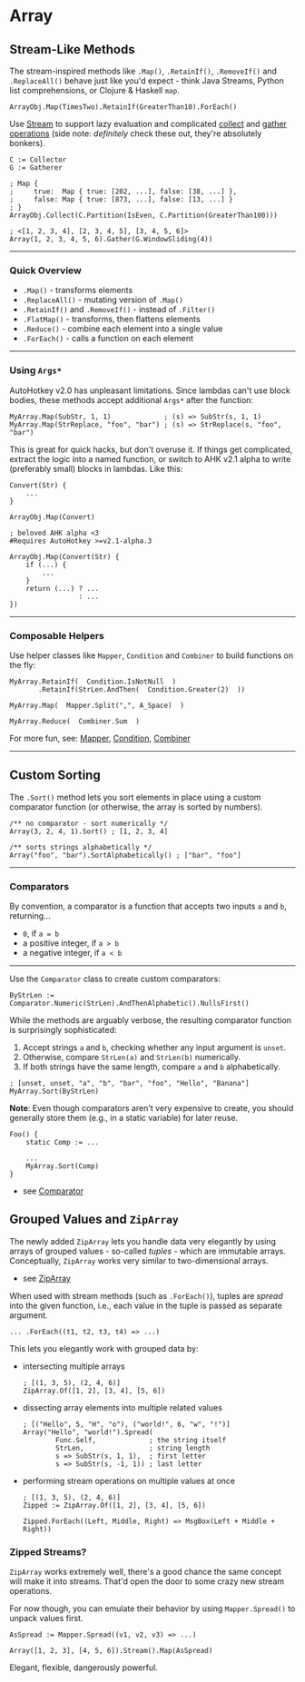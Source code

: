 # Array

## Stream-Like Methods

The stream-inspired methods like `.Map()`, `.RetainIf()`, `.RemoveIf()` and
`.ReplaceAll()` behave just like you'd expect - think Java Streams, Python
list comprehensions, or Clojure & Haskell `map`.

```ahk
ArrayObj.Map(TimesTwo).RetainIf(GreaterThan10).ForEach()
```

Use [Stream](../Extensions/stream.md) to support lazy evaluation and complicated
[collect](../Extensions/collector.md) and [gather operations](../Extensions/gatherer.md)
(side note: *definitely* check these out, they're absolutely bonkers).

```ahk
C := Collector
G := Gatherer

; Map {
;     true:  Map { true: [202, ...], false: [38, ...] },
;     false: Map { true: [873, ...], false: [13, ...] }
; }
ArrayObj.Collect(C.Partition(IsEven, C.Partition(GreaterThan100)))

; <[1, 2, 3, 4], [2, 3, 4, 5], [3, 4, 5, 6]>
Array(1, 2, 3, 4, 5, 6).Gather(G.WindowSliding(4))
```

---

### Quick Overview

- `.Map()` - transforms elements
- `.ReplaceAll()` - mutating version of `.Map()`
- `.RetainIf()` and `.RemoveIf()` - instead of `.Filter()`
- `.FlatMap()` - transforms, then flattens elements
- `.Reduce()` - combine each element into a single value
- `.ForEach()` - calls a function on each element

---

### Using `Args*`

AutoHotkey v2.0 has unpleasant limitations. Since lambdas can't use block
bodies, these methods accept additional `Args*` after the function:

```ahk
MyArray.Map(SubStr, 1, 1)             ; (s) => SubStr(s, 1, 1)
MyArray.Map(StrReplace, "foo", "bar") ; (s) => StrReplace(s, "foo", "bar")
```

This is great for quick hacks, but don't overuse it. If things get complicated,
extract the logic into a named function, or switch to AHK v2.1 alpha to write
(preferably small) blocks in lambdas. Like this:

```ahk
Convert(Str) {
    ...
}

ArrayObj.Map(Convert)
```

```ahk
; beloved AHK alpha <3
#Requires AutoHotkey >=v2.1-alpha.3

ArrayObj.Map(Convert(Str) {
    if (...) {
        ...
    }
    return (...) ? ...
                 : ...
})
```

---

### Composable Helpers

Use helper classes like `Mapper`, `Condition` and `Combiner` to build functions
on the fly:

```ahk
MyArray.RetainIf(  Condition.IsNotNull  )
       .RetainIf(StrLen.AndThen(  Condition.Greater(2)  ))

MyArray.Map(  Mapper.Split(",", A_Space)  )

MyArray.Reduce(  Combiner.Sum  )
```

For more fun, see: [Mapper](./Mapper.md), [Condition](./Condition.md),
[Combiner](./Combiner.md)

---

## Custom Sorting

The `.Sort()` method lets you sort elements in place using a custom comparator
function (or otherwise, the array is sorted by numbers).

```ahk
/** no comparator - sort numerically */
Array(3, 2, 4, 1).Sort() ; [1, 2, 3, 4]

/** sorts strings alphabetically */
Array("foo", "bar").SortAlphabetically() ; ["bar", "foo"]
```

---

### Comparators

By convention, a comparator is a function that accepts two inputs `a` and `b`,
returning...

- `0`, if `a = b`
- a positive integer, if `a > b`
- a negative integer, if `a < b`

---

Use the `Comparator` class to create custom comparators:

```ahk
ByStrLen := Comparator.Numeric(StrLen).AndThenAlphabetic().NullsFirst()
```

While the methods are arguably verbose, the resulting comparator function
is surprisingly sophisticated:

1. Accept strings `a` and `b`, checking whether any input argument is `unset`.
2. Otherwise, compare `StrLen(a)` and `StrLen(b)` numerically.
3. If both strings have the same length, compare `a` and `b` alphabetically.

```ahk
; [unset, unset, "a", "b", "bar", "foo", "Hello", "Banana"]
MyArray.Sort(ByStrLen)
```

**Note**: Even though comparators aren't very expensive to create, you should
generally store them (e.g., in a static variable) for later reuse.

```ahk
Foo() {
    static Comp := ...

    ...
    MyArray.Sort(Comp)
}
```

- see [Comparator](./Comparator.md)

## Grouped Values and `ZipArray`

The newly added `ZipArray` lets you handle data very elegantly by using arrays
of grouped values - so-called *tuples* - which are immutable arrays.
Conceptually, `ZipArray` works very similar to two-dimensional arrays.

- see [ZipArray](./ZipArray.md)

When used with stream methods (such as `.ForEach()`), tuples are *spread* into
the given function, i.e., each value in the tuple is passed as separate
argument.

```ahk
... .ForEach((t1, t2, t3, t4) => ...)
```

This lets you elegantly work with grouped data by:

- intersecting multiple arrays

  ```ahk
  ; [(1, 3, 5), (2, 4, 6)]
  ZipArray.Of([1, 2], [3, 4], [5, 6])
  ```

- dissecting array elements into multiple related values

  ```ahk
  ; [("Hello", 5, "H", "o"), ("world!", 6, "w", "!")]
  Array("Hello", "world!").Spread(
          Func.Self,             ; the string itself
          StrLen,                ; string length
          s => SubStr(s, 1, 1),  ; first letter
          s => SubStr(s, -1, 1)) ; last letter
  ```

- performing stream operations on multiple values at once

  ```ahk
  ; [(1, 3, 5), (2, 4, 6)]
  Zipped := ZipArray.Of([1, 2], [3, 4], [5, 6])
  
  Zipped.ForEach((Left, Middle, Right) => MsgBox(Left + Middle + Right))
  ```

### Zipped Streams?

`ZipArray` works extremely well, there's a good chance the same concept will
make it into streams. That'd open the door to some crazy new stream operations.

For now though, you can emulate their behavior by using `Mapper.Spread()` to
unpack values first.

```ahk
AsSpread := Mapper.Spread((v1, v2, v3) => ...)

Array([1, 2, 3], [4, 5, 6]).Stream().Map(AsSpread)
```

Elegant, flexible, dangerously powerful.
